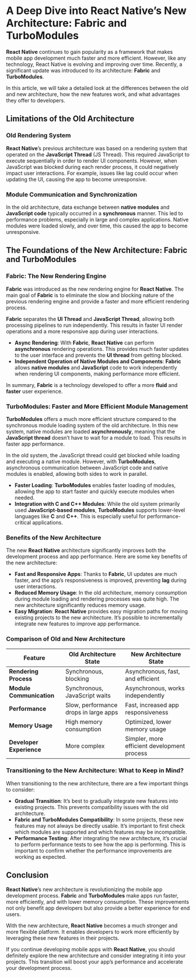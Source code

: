 # A Deep Dive into React Native’s New Architecture: Fabric and TurboModules

<strong>React Native</strong> continues to gain popularity as a framework that makes mobile app development much faster and more efficient. However, like any technology, React Native is evolving and improving over time. Recently, a significant update was introduced to its architecture: **Fabric** and **TurboModules**.

In this article, we will take a detailed look at the differences between the old and new architecture, how the new features work, and what advantages they offer to developers.

## Limitations of the Old Architecture

### Old Rendering System
<strong>React Native</strong>’s previous architecture was based on a rendering system that operated on the **JavaScript Thread** (JS Thread). This required JavaScript to execute sequentially in order to render UI components. However, when JavaScript was blocked during each render process, it could negatively impact user interactions. For example, issues like lag could occur when updating the UI, causing the app to become unresponsive.

### Module Communication and Synchronization
In the old architecture, data exchange between **native modules** and **JavaScript code** typically occurred in a **synchronous** manner. This led to performance problems, especially in large and complex applications. Native modules were loaded slowly, and over time, this caused the app to become unresponsive.

## The Foundations of the New Architecture: Fabric and TurboModules

### Fabric: The New Rendering Engine
**Fabric** was introduced as the new rendering engine for <strong>React Native</strong>. The main goal of **Fabric** is to eliminate the slow and blocking nature of the previous rendering engine and provide a faster and more efficient rendering process.

**Fabric** separates the **UI Thread** and **JavaScript Thread**, allowing both processing pipelines to run independently. This results in faster UI render operations and a more responsive app during user interactions.

- **Async Rendering**: With **Fabric**, <strong>React Native</strong> can perform **asynchronous** rendering operations. This provides much faster updates to the user interface and prevents the **UI thread** from getting blocked.
- **Independent Operation of Native Modules and Components**: **Fabric** allows **native modules** and **JavaScript** code to work independently when rendering UI components, making performance more efficient.

In summary, **Fabric** is a technology developed to offer a more **fluid** and **faster** user experience.

### TurboModules: Faster and More Efficient Module Management
**TurboModules** offers a much more efficient structure compared to the synchronous module loading system of the old architecture. In this new system, native modules are loaded **asynchronously**, meaning that the **JavaScript thread** doesn’t have to wait for a module to load. This results in faster app performance.

In the old system, the JavaScript thread could get blocked while loading and executing a native module. However, with **TurboModules**, asynchronous communication between JavaScript code and native modules is enabled, allowing both sides to work in parallel.

- **Faster Loading**: **TurboModules** enables faster loading of modules, allowing the app to start faster and quickly execute modules when needed.
- **Integration with C and C++ Modules**: While the old system primarily used **JavaScript-based modules**, **TurboModules** supports lower-level languages like **C** and **C++**. This is especially useful for performance-critical applications.

### Benefits of the New Architecture
The new <strong>React Native</strong> architecture significantly improves both the development process and app performance. Here are some key benefits of the new architecture:

- **Fast and Responsive Apps**: Thanks to **Fabric**, UI updates are much faster, and the app’s responsiveness is improved, preventing **lag** during user interactions.
- **Reduced Memory Usage**: In the old architecture, memory consumption during module loading and rendering processes was quite high. The new architecture significantly reduces memory usage.
- **Easy Migration**: <strong>React Native</strong> provides easy migration paths for moving existing projects to the new architecture. It’s possible to incrementally integrate new features to improve app performance.

### Comparison of Old and New Architecture

| Feature                            | Old Architecture State               | New Architecture State                |
|------------------------------------|--------------------------------------|---------------------------------------|
| **Rendering Process**              | Synchronous, blocking                | Asynchronous, fast, and efficient     |
| **Module Communication**           | Synchronous, JavaScript waits        | Asynchronous, works independently     |
| **Performance**                    | Slow, performance drops in large apps| Fast, increased app responsiveness    |
| **Memory Usage**                   | High memory consumption              | Optimized, lower memory usage        |
| **Developer Experience**           | More complex                         | Simpler, more efficient development process |

### Transitioning to the New Architecture: What to Keep in Mind?
When transitioning to the new architecture, there are a few important things to consider:

- **Gradual Transition**: It’s best to gradually integrate new features into existing projects. This prevents compatibility issues with the old architecture.
- **Fabric and TurboModules Compatibility**: In some projects, these new features may not always be directly usable. It’s important to first check which modules are supported and which features may be incompatible.
- **Performance Testing**: After integrating the new architecture, it’s crucial to perform performance tests to see how the app is performing. This is important to confirm whether the performance improvements are working as expected.

## Conclusion

<strong>React Native</strong>’s new architecture is revolutionizing the mobile app development process. **Fabric** and **TurboModules** make apps run faster, more efficiently, and with lower memory consumption. These improvements not only benefit app developers but also provide a better experience for end users.

With the new architecture, <strong>React Native</strong> becomes a much stronger and more flexible platform. It enables developers to work more efficiently by leveraging these new features in their projects.

If you continue developing mobile apps with <strong>React Native</strong>, you should definitely explore the new architecture and consider integrating it into your projects. This transition will boost your app’s performance and accelerate your development process.
